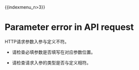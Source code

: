 {{indexmenu_n>3}}

# Parameter error in API request

HTTP请求参数入参与定义不符。

    
* 请检查必填参数是否填写在对应参数位置。  


* 请检查请求入参的类型是否与定义相符。  